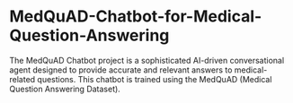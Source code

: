 # MedQuAD-Chatbot-for-Medical-Question-Answering
The MedQuAD Chatbot project is a sophisticated AI-driven conversational agent designed to provide accurate and relevant answers to medical-related questions. This chatbot is trained using the MedQuAD (Medical Question Answering Dataset).
